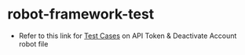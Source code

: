# robot-framework-test

- Refer to this link for [Test Cases](https://docs.google.com/spreadsheets/d/1StpgPe_fS7NMOCZWdkBguf4u0_C4eUgXuruWoc0u2do/edit?usp=sharing) on API Token & Deactivate Account robot file
